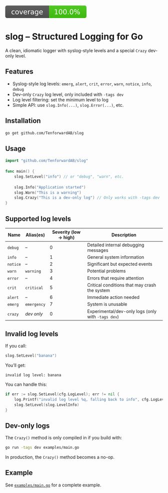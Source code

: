![coverage_badge.svg](docs/images/coverage_badge.svg)
# slog – Structured Logging for Go

A clean, idiomatic logger with syslog-style levels and a special `Crazy` dev-only level.

## Features

- Syslog-style log levels: `emerg`, `alert`, `crit`, `error`, `warn`, `notice`, `info`, `debug`
- Dev-only `Crazy` log level, only included with `-tags dev`
- Log level filtering: set the minimum level to log
- Simple API: use `slog.Info(...)`, `slog.Error(...)`, etc.

## Installation

```bash
go get github.com/TenforwardAB/slog
```

## Usage

```go
import "github.com/TenforwardAB/slog"

func main() {
	slog.SetLevel("info") // or "debug", "warn", etc.

	slog.Info("Application started")
	slog.Warn("This is a warning")
	slog.Crazy("This is a dev-only log") // Only works with -tags dev
}
```

## Supported log levels

| Name        | Alias(es)       | Severity (low → high) | Description                                           |
|-------------|------------------|------------------------|-------------------------------------------------------|
| `debug`     | –                | 0                      | Detailed internal debugging messages                 |
| `info`      | –                | 1                      | General system information                           |
| `notice`    | –                | 2                      | Significant but expected events                      |
| `warn`      | `warning`        | 3                      | Potential problems                                   |
| `error`     | –                | 4                      | Errors that require attention                        |
| `crit`      | `critical`       | 5                      | Critical conditions that may crash the system        |
| `alert`     | –                | 6                      | Immediate action needed                              |
| `emerg`     | `emergency`      | 7                      | System is unusable                                   |
| `crazy`     | *dev only*       | 0                      | Experimental/dev-only logs (only with `-tags dev`)   |

## Invalid log levels

If you call:

```go
slog.SetLevel("banana")
```

You’ll get:

```
invalid log level: banana
```

You can handle this:

```go
if err := slog.SetLevel(cfg.LogLevel); err != nil {
	log.Printf("invalid log level %q, falling back to info", cfg.LogLevel)
	slog.SetLevel(slog.LevelInfo)
}
```

## Dev-only logs

The `Crazy()` method is only compiled in if you build with:

```bash
go run -tags dev examples/main.go
```

In production, the `Crazy()` method becomes a no-op.

## Example

See [`examples/main.go`](examples/main.go) for a complete example.